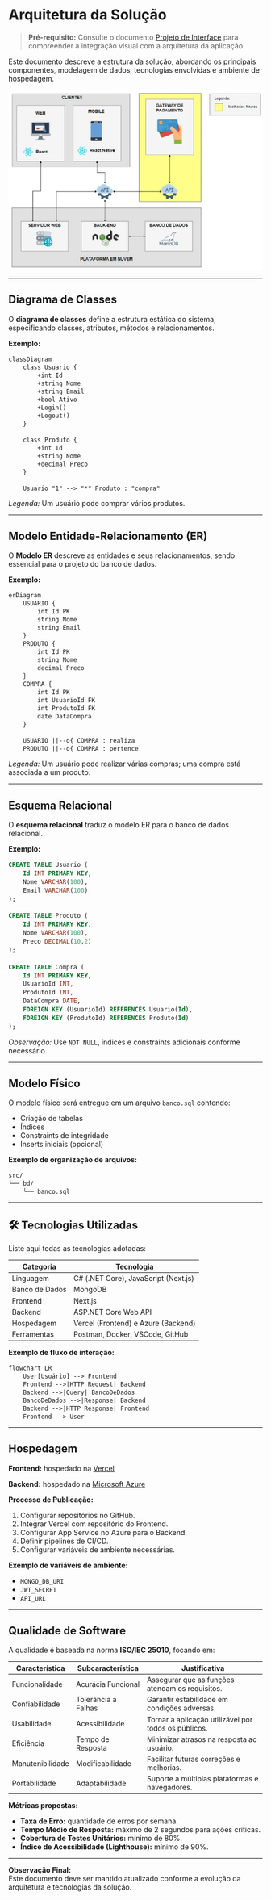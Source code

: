 
# Arquitetura da Solução

> **Pré-requisito:** Consulte o documento [Projeto de Interface](04-Projeto%20de%20Interface.md) para compreender a integração visual com a arquitetura da aplicação.

Este documento descreve a estrutura da solução, abordando os principais componentes, modelagem de dados, tecnologias envolvidas e ambiente de hospedagem.

![Arquitetura da Solução](img/02-mob-arch.png)

---

## Diagrama de Classes

O **diagrama de classes** define a estrutura estática do sistema, especificando classes, atributos, métodos e relacionamentos.

**Exemplo:**
```mermaid
classDiagram
    class Usuario {
        +int Id
        +string Nome
        +string Email
        +bool Ativo
        +Login()
        +Logout()
    }

    class Produto {
        +int Id
        +string Nome
        +decimal Preco
    }

    Usuario "1" --> "*" Produto : "compra"
```
*Legenda:* Um usuário pode comprar vários produtos.

---

## Modelo Entidade-Relacionamento (ER)

O **Modelo ER** descreve as entidades e seus relacionamentos, sendo essencial para o projeto do banco de dados.

**Exemplo:**
```mermaid
erDiagram
    USUARIO {
        int Id PK
        string Nome
        string Email
    }
    PRODUTO {
        int Id PK
        string Nome
        decimal Preco
    }
    COMPRA {
        int Id PK
        int UsuarioId FK
        int ProdutoId FK
        date DataCompra
    }
    
    USUARIO ||--o{ COMPRA : realiza
    PRODUTO ||--o{ COMPRA : pertence
```
*Legenda:* Um usuário pode realizar várias compras; uma compra está associada a um produto.

---

## Esquema Relacional

O **esquema relacional** traduz o modelo ER para o banco de dados relacional.

**Exemplo:**
```sql
CREATE TABLE Usuario (
    Id INT PRIMARY KEY,
    Nome VARCHAR(100),
    Email VARCHAR(100)
);

CREATE TABLE Produto (
    Id INT PRIMARY KEY,
    Nome VARCHAR(100),
    Preco DECIMAL(10,2)
);

CREATE TABLE Compra (
    Id INT PRIMARY KEY,
    UsuarioId INT,
    ProdutoId INT,
    DataCompra DATE,
    FOREIGN KEY (UsuarioId) REFERENCES Usuario(Id),
    FOREIGN KEY (ProdutoId) REFERENCES Produto(Id)
);
```
*Observação:* Use `NOT NULL`, índices e constraints adicionais conforme necessário.

---

## Modelo Físico

O modelo físico será entregue em um arquivo `banco.sql` contendo:

- Criação de tabelas
- Índices
- Constraints de integridade
- Inserts iniciais (opcional)

**Exemplo de organização de arquivos:**
```
src/
└── bd/
    └── banco.sql
```

---

## 🛠️ Tecnologias Utilizadas

Liste aqui todas as tecnologias adotadas:

| Categoria         | Tecnologia                              |
|-------------------|-----------------------------------------|
| Linguagem         | C# (.NET Core), JavaScript (Next.js)    |
| Banco de Dados    | MongoDB                                 |
| Frontend          | Next.js                                 |
| Backend           | ASP.NET Core Web API                    |
| Hospedagem        | Vercel (Frontend) e Azure (Backend)     |
| Ferramentas       | Postman, Docker, VSCode, GitHub         |

**Exemplo de fluxo de interação:**
```mermaid
flowchart LR
    User[Usuário] --> Frontend
    Frontend -->|HTTP Request| Backend
    Backend -->|Query| BancoDeDados
    BancoDeDados -->|Response| Backend
    Backend -->|HTTP Response| Frontend
    Frontend --> User
```

---

## Hospedagem

**Frontend:** hospedado na [Vercel](https://vercel.com/)

**Backend:** hospedado na [Microsoft Azure](https://azure.microsoft.com/)

**Processo de Publicação:**
1. Configurar repositórios no GitHub.
2. Integrar Vercel com repositório do Frontend.
3. Configurar App Service no Azure para o Backend.
4. Definir pipelines de CI/CD.
5. Configurar variáveis de ambiente necessárias.

**Exemplo de variáveis de ambiente:**
- `MONGO_DB_URI`
- `JWT_SECRET`
- `API_URL`

---

## Qualidade de Software

A qualidade é baseada na norma **ISO/IEC 25010**, focando em:

| Característica   | Subcaracterística       | Justificativa |
|------------------|--------------------------|---------------|
| Funcionalidade   | Acurácia Funcional        | Assegurar que as funções atendam os requisitos. |
| Confiabilidade   | Tolerância a Falhas       | Garantir estabilidade em condições adversas. |
| Usabilidade      | Acessibilidade            | Tornar a aplicação utilizável por todos os públicos. |
| Eficiência       | Tempo de Resposta         | Minimizar atrasos na resposta ao usuário. |
| Manutenibilidade | Modificabilidade          | Facilitar futuras correções e melhorias. |
| Portabilidade    | Adaptabilidade            | Suporte a múltiplas plataformas e navegadores.|

**Métricas propostas:**
- **Taxa de Erro:** quantidade de erros por semana.
- **Tempo Médio de Resposta:** máximo de 2 segundos para ações críticas.
- **Cobertura de Testes Unitários:** mínimo de 80%.
- **Índice de Acessibilidade (Lighthouse):** mínimo de 90%.

---

**Observação Final:**  
Este documento deve ser mantido atualizado conforme a evolução da arquitetura e tecnologias da solução.
